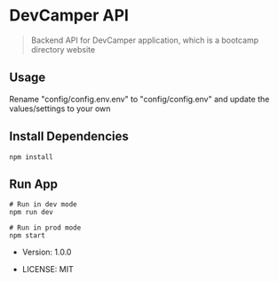 # DevCamper API

> Backend API for DevCamper application, which is a bootcamp directory website

## Usage

Rename "config/config.env.env" to "config/config.env" and update the values/settings to your own

## Install Dependencies

```
npm install
```

## Run App
```
# Run in dev mode
npm run dev

# Run in prod mode
npm start

```

- Version: 1.0.0

- LICENSE: MIT